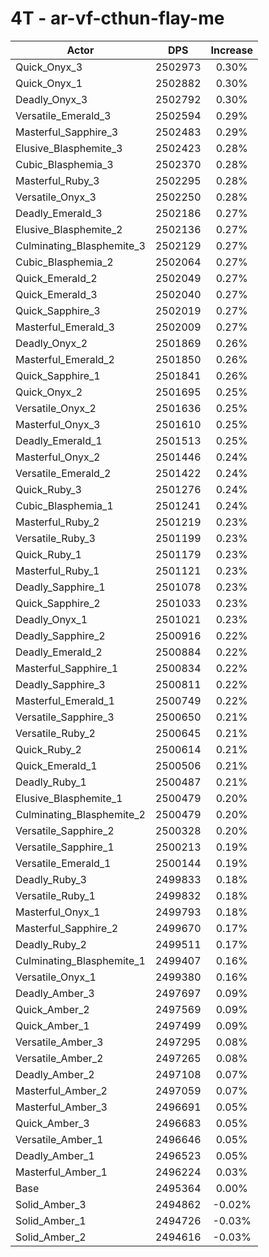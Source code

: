 # 4T - ar-vf-cthun-flay-me
| Actor | DPS | Increase |
|---|:---:|:---:|
|Quick_Onyx_3|2502973|0.30%|
|Quick_Onyx_1|2502882|0.30%|
|Deadly_Onyx_3|2502792|0.30%|
|Versatile_Emerald_3|2502594|0.29%|
|Masterful_Sapphire_3|2502483|0.29%|
|Elusive_Blasphemite_3|2502423|0.28%|
|Cubic_Blasphemia_3|2502370|0.28%|
|Masterful_Ruby_3|2502295|0.28%|
|Versatile_Onyx_3|2502250|0.28%|
|Deadly_Emerald_3|2502186|0.27%|
|Elusive_Blasphemite_2|2502136|0.27%|
|Culminating_Blasphemite_3|2502129|0.27%|
|Cubic_Blasphemia_2|2502064|0.27%|
|Quick_Emerald_2|2502049|0.27%|
|Quick_Emerald_3|2502040|0.27%|
|Quick_Sapphire_3|2502019|0.27%|
|Masterful_Emerald_3|2502009|0.27%|
|Deadly_Onyx_2|2501869|0.26%|
|Masterful_Emerald_2|2501850|0.26%|
|Quick_Sapphire_1|2501841|0.26%|
|Quick_Onyx_2|2501695|0.25%|
|Versatile_Onyx_2|2501636|0.25%|
|Masterful_Onyx_3|2501610|0.25%|
|Deadly_Emerald_1|2501513|0.25%|
|Masterful_Onyx_2|2501446|0.24%|
|Versatile_Emerald_2|2501422|0.24%|
|Quick_Ruby_3|2501276|0.24%|
|Cubic_Blasphemia_1|2501241|0.24%|
|Masterful_Ruby_2|2501219|0.23%|
|Versatile_Ruby_3|2501199|0.23%|
|Quick_Ruby_1|2501179|0.23%|
|Masterful_Ruby_1|2501121|0.23%|
|Deadly_Sapphire_1|2501078|0.23%|
|Quick_Sapphire_2|2501033|0.23%|
|Deadly_Onyx_1|2501021|0.23%|
|Deadly_Sapphire_2|2500916|0.22%|
|Deadly_Emerald_2|2500884|0.22%|
|Masterful_Sapphire_1|2500834|0.22%|
|Deadly_Sapphire_3|2500811|0.22%|
|Masterful_Emerald_1|2500749|0.22%|
|Versatile_Sapphire_3|2500650|0.21%|
|Versatile_Ruby_2|2500645|0.21%|
|Quick_Ruby_2|2500614|0.21%|
|Quick_Emerald_1|2500506|0.21%|
|Deadly_Ruby_1|2500487|0.21%|
|Elusive_Blasphemite_1|2500479|0.20%|
|Culminating_Blasphemite_2|2500479|0.20%|
|Versatile_Sapphire_2|2500328|0.20%|
|Versatile_Sapphire_1|2500213|0.19%|
|Versatile_Emerald_1|2500144|0.19%|
|Deadly_Ruby_3|2499833|0.18%|
|Versatile_Ruby_1|2499832|0.18%|
|Masterful_Onyx_1|2499793|0.18%|
|Masterful_Sapphire_2|2499670|0.17%|
|Deadly_Ruby_2|2499511|0.17%|
|Culminating_Blasphemite_1|2499407|0.16%|
|Versatile_Onyx_1|2499380|0.16%|
|Deadly_Amber_3|2497697|0.09%|
|Quick_Amber_2|2497569|0.09%|
|Quick_Amber_1|2497499|0.09%|
|Versatile_Amber_3|2497295|0.08%|
|Versatile_Amber_2|2497265|0.08%|
|Deadly_Amber_2|2497108|0.07%|
|Masterful_Amber_2|2497059|0.07%|
|Masterful_Amber_3|2496691|0.05%|
|Quick_Amber_3|2496683|0.05%|
|Versatile_Amber_1|2496646|0.05%|
|Deadly_Amber_1|2496523|0.05%|
|Masterful_Amber_1|2496224|0.03%|
|Base|2495364|0.00%|
|Solid_Amber_3|2494862|-0.02%|
|Solid_Amber_1|2494726|-0.03%|
|Solid_Amber_2|2494616|-0.03%|
